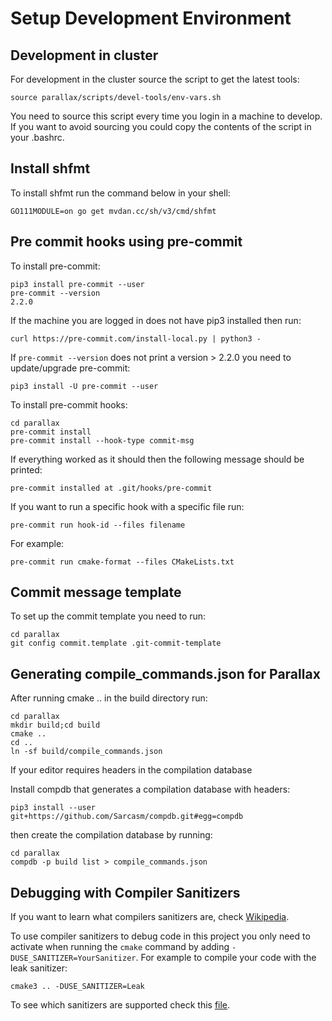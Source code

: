 # Setup Development Environment

## Development in cluster

For development in the cluster source the script to get the latest tools:

	source parallax/scripts/devel-tools/env-vars.sh

You need to source this script every time you login in a machine to develop.
If you want to avoid sourcing you could copy the contents of the script in your .bashrc.

## Install shfmt

To install shfmt run the command below in your shell:

	GO111MODULE=on go get mvdan.cc/sh/v3/cmd/shfmt


## Pre commit hooks using pre-commit

To install pre-commit:

	pip3 install pre-commit --user
	pre-commit --version
	2.2.0

If the machine you are logged in does not have pip3 installed then run:

	curl https://pre-commit.com/install-local.py | python3 -

If `pre-commit --version` does not print a version > 2.2.0 you need to update/upgrade pre-commit:

	pip3 install -U pre-commit --user

To install pre-commit hooks:

	cd parallax
	pre-commit install
    pre-commit install --hook-type commit-msg

If everything worked as it should then the following message should be printed:

    pre-commit installed at .git/hooks/pre-commit

If you want to run a specific hook with a specific file run:

	pre-commit run hook-id --files filename

For example:

	pre-commit run cmake-format --files CMakeLists.txt


## Commit message template

To set up the commit template you need to run:

	cd parallax
	git config commit.template .git-commit-template

## Generating compile_commands.json for Parallax

After running cmake .. in the build directory run:

	cd parallax
	mkdir build;cd build
	cmake ..
	cd ..
	ln -sf build/compile_commands.json

If your editor requires headers in the compilation database

Install compdb that generates a compilation database with headers:

	pip3 install --user git+https://github.com/Sarcasm/compdb.git#egg=compdb

then create the compilation database by running:

	cd parallax
	compdb -p build list > compile_commands.json

## Debugging with Compiler Sanitizers

If you want to learn what compilers sanitizers are, check [Wikipedia](https://en.wikipedia.org/wiki/AddressSanitizer).

To use compiler sanitizers to debug code in this project you only need to activate when running the `cmake` command by adding `-DUSE_SANITIZER=YourSanitizer`.
For example to compile your code with the leak sanitizer:

	cmake3 .. -DUSE_SANITIZER=Leak

To see which sanitizers are supported check this [file](https://github.com/StableCoder/cmake-scripts/blob/main/sanitizers.cmake#L20).
